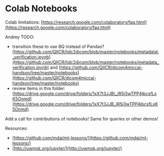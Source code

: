 # Colab Notebooks



Colab limitations: [https://research.google.com/colaboratory/faq.html](https://research.google.com/colaboratory/faq.html)

Andrey TODO:

* transition these to use BQ instead of Pandas? [https://github.com/QIICR/lidc2dicom/blob/master/notebooks/metadata\_verification.ipynb](https://github.com/QIICR/lidc2dicom/blob/master/notebooks/metadata_verification.ipynb) and [https://github.com/QIICR/dicom4miccai-handson/tree/master/notebooks](https://github.com/QIICR/dicom4miccai-handson/tree/master/notebooks)
* review items in this folder: [https://drive.google.com/drive/folders/1xX7t3JJB\_IR5j3wTPP4jbcsfLxK5Onmd](https://drive.google.com/drive/folders/1xX7t3JJB_IR5j3wTPP4jbcsfLxK5Onmd)

Add a call for contributions of notebooks! Same for queries or other demos!



Resources:

* [https://github.com/mdai/ml-lessons/](https://github.com/mdai/ml-lessons/)
* [http://uwmsk.org/jupyter/](http://uwmsk.org/jupyter/)

